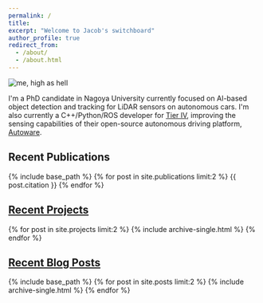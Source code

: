 ```yaml
---
permalink: /
title:
excerpt: "Welcome to Jacob's switchboard"
author_profile: true
redirect_from: 
  - /about/
  - /about.html
---
```


<img class="alignnone size-full" src="http://jacoblambert.github.io/images/highashell.jpg" alt="me, high as hell"/>

I'm a PhD candidate in Nagoya University currently focused on AI-based object detection and tracking for LiDAR sensors on autonomous cars. I'm also currently a C++/Python/ROS developer for [Tier IV](tier4.jp), improving the sensing capabilities of their open-source autonomous driving platform, [Autoware](https://github.com/CPFL/Autoware).

<h2>Recent Publications</h2>
{% include base_path %}
{% for post in site.publications limit:2 %}
  {{ post.citation }}
{% endfor %}

<a href=https://jacoblambert.github.io/projects-archive/><h2><div>Recent Projects</h2></div></a>
{% for post in site.projects limit:2 %}
  {% include archive-single.html %}
{% endfor %}

<a href=https://jacoblambert.github.io/blog-archive/><h2><div>Recent Blog Posts</h2></div></a>
{% include base_path %}
{% for post in site.posts limit:2 %}
  {% include archive-single.html %}
{% endfor %}
